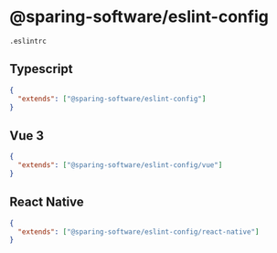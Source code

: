 # @sparing-software/eslint-config

`.eslintrc`

## Typescript

```json
{
  "extends": ["@sparing-software/eslint-config"]
}
```

## Vue 3

```json
{
  "extends": ["@sparing-software/eslint-config/vue"]
}
```

## React Native

```json
{
  "extends": ["@sparing-software/eslint-config/react-native"]
}
```
